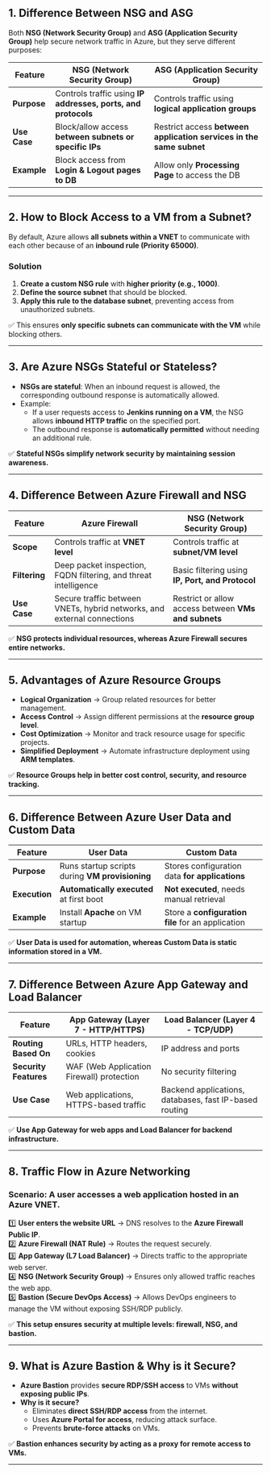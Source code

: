 

## **1. Difference Between NSG and ASG**  
Both **NSG (Network Security Group)** and **ASG (Application Security Group)** help secure network traffic in Azure, but they serve different purposes:  

| Feature  | NSG (Network Security Group) | ASG (Application Security Group) |
|----------|------------------------------|----------------------------------|
| **Purpose** | Controls traffic using **IP addresses, ports, and protocols** | Controls traffic using **logical application groups** |
| **Use Case** | Block/allow access **between subnets or specific IPs** | Restrict access **between application services in the same subnet** |
| **Example** | Block access from **Login & Logout pages to DB** | Allow only **Processing Page** to access the DB |

---

## **2. How to Block Access to a VM from a Subnet?**  
By default, Azure allows **all subnets within a VNET** to communicate with each other because of an **inbound rule (Priority 65000)**.  

### **Solution**  
1. **Create a custom NSG rule** with **higher priority (e.g., 1000)**.  
2. **Define the source subnet** that should be blocked.  
3. **Apply this rule to the database subnet**, preventing access from unauthorized subnets.  

✅ This ensures **only specific subnets can communicate with the VM** while blocking others.  

---

## **3. Are Azure NSGs Stateful or Stateless?**  
- **NSGs are stateful**: When an inbound request is allowed, the corresponding outbound response is automatically allowed.  
- Example:  
  - If a user requests access to **Jenkins running on a VM**, the NSG allows **inbound HTTP traffic** on the specified port.  
  - The outbound response is **automatically permitted** without needing an additional rule.  

✅ **Stateful NSGs simplify network security by maintaining session awareness.**  

---

## **4. Difference Between Azure Firewall and NSG**  
| Feature  | **Azure Firewall** | **NSG (Network Security Group)** |
|----------|--------------------|----------------------------------|
| **Scope** | Controls traffic at **VNET level** | Controls traffic at **subnet/VM level** |
| **Filtering** | Deep packet inspection, FQDN filtering, and threat intelligence | Basic filtering using **IP, Port, and Protocol** |
| **Use Case** | Secure traffic between VNETs, hybrid networks, and external connections | Restrict or allow access between **VMs and subnets** |

✅ **NSG protects individual resources, whereas Azure Firewall secures entire networks.**  

---

## **5. Advantages of Azure Resource Groups**  
- **Logical Organization** → Group related resources for better management.  
- **Access Control** → Assign different permissions at the **resource group level**.  
- **Cost Optimization** → Monitor and track resource usage for specific projects.  
- **Simplified Deployment** → Automate infrastructure deployment using **ARM templates**.  

✅ **Resource Groups help in better cost control, security, and resource tracking.**  

---

## **6. Difference Between Azure User Data and Custom Data**  
| Feature  | **User Data** | **Custom Data** |
|----------|-------------|-----------------|
| **Purpose** | Runs startup scripts during **VM provisioning** | Stores configuration data **for applications** |
| **Execution** | **Automatically executed** at first boot | **Not executed**, needs manual retrieval |
| **Example** | Install **Apache** on VM startup | Store a **configuration file** for an application |

✅ **User Data is used for automation, whereas Custom Data is static information stored in a VM.**  

---

## **7. Difference Between Azure App Gateway and Load Balancer**  
| Feature | **App Gateway (Layer 7 - HTTP/HTTPS)** | **Load Balancer (Layer 4 - TCP/UDP)** |
|---------|------------------------------------|----------------------------------|
| **Routing Based On** | URLs, HTTP headers, cookies | IP address and ports |
| **Security Features** | WAF (Web Application Firewall) protection | No security filtering |
| **Use Case** | Web applications, HTTPS-based traffic | Backend applications, databases, fast IP-based routing |

✅ **Use App Gateway for web apps and Load Balancer for backend infrastructure.**  

---

## **8. Traffic Flow in Azure Networking**  
### **Scenario**: A user accesses a web application hosted in an Azure VNET.  

1️⃣ **User enters the website URL** → DNS resolves to the **Azure Firewall Public IP**.  
2️⃣ **Azure Firewall (NAT Rule)** → Routes the request securely.  
3️⃣ **App Gateway (L7 Load Balancer)** → Directs traffic to the appropriate web server.  
4️⃣ **NSG (Network Security Group)** → Ensures only allowed traffic reaches the web app.  
5️⃣ **Bastion (Secure DevOps Access)** → Allows DevOps engineers to manage the VM without exposing SSH/RDP publicly.  

✅ **This setup ensures security at multiple levels: firewall, NSG, and bastion.**  

---

## **9. What is Azure Bastion & Why is it Secure?**  
- **Azure Bastion** provides **secure RDP/SSH access** to VMs **without exposing public IPs**.  
- **Why is it secure?**  
  - Eliminates **direct SSH/RDP access** from the internet.  
  - Uses **Azure Portal for access**, reducing attack surface.  
  - Prevents **brute-force attacks** on VMs.  

✅ **Bastion enhances security by acting as a proxy for remote access to VMs.**  

---

